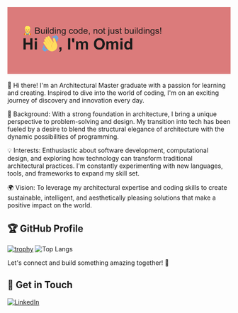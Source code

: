 [![Header](header.png)](https://github.com/TheOmidious/TheOmidious/blob/main/header.png)

👋 Hi there! I'm an Architectural Master graduate with a passion for learning and creating. Inspired to dive into the world of coding, I'm on an exciting journey of discovery and innovation every day.

🌟 Background: With a strong foundation in architecture, I bring a unique perspective to problem-solving and design. My transition into tech has been fueled by a desire to blend the structural elegance of architecture with the dynamic possibilities of programming.

💡 Interests: Enthusiastic about software development, computational design, and exploring how technology can transform traditional architectural practices. I'm constantly experimenting with new languages, tools, and frameworks to expand my skill set.

🌍 Vision: To leverage my architectural expertise and coding skills to create sustainable, intelligent, and aesthetically pleasing solutions that make a positive impact on the world.

## 🏆 GitHub Profile
[![trophy](https://github-profile-trophy.vercel.app/?username=TheOmidious&theme=algolia&margin-w=8&title=Commit)](https://github.com/ryo-ma/github-profile-trophy) ![Top Langs](https://github-readme-stats.vercel.app/api/top-langs/?username=myusername&hide=javascript,css,scss,html&theme=tokyonight)


Let's connect and build something amazing together! 🚀

## 🤝 Get in Touch
[](https://www.linkedin.com/in/omid-pournejati-1773674b/)


<a href="https://www.linkedin.com/in/omid-pournejati-1773674b/"><img src="https://img.shields.io/badge/linkedin-%230077B5.svg?style=for-the-badge&logo=linkedin&logoColor=white" alt="LinkedIn"></a>

